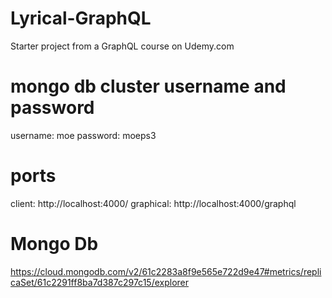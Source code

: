 # Lyrical-GraphQL
Starter project from a GraphQL course on Udemy.com


# mongo db cluster username and password
username: moe
password: moeps3

# ports
client: http://localhost:4000/
graphical: http://localhost:4000/graphql

# Mongo Db
https://cloud.mongodb.com/v2/61c2283a8f9e565e722d9e47#metrics/replicaSet/61c2291ff8ba7d387c297c15/explorer
